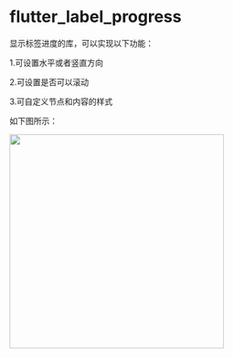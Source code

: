 # flutter_label_progress

显示标签进度的库，可以实现以下功能：

1.可设置水平或者竖直方向

2.可设置是否可以滚动

3.可自定义节点和内容的样式


如下图所示：

<image src="https://raw.githubusercontent.com/hbolin/flutter_label_progress/master/image/demo1.jpg" width="375">
